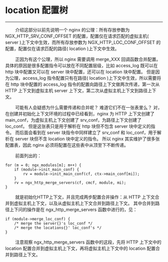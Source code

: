 # location 配置树
***

&emsp;&emsp;
介绍这部分以前先说明一个 nginx 的公理：所有存放参数为 NGX_HTTP_SRV_CONF_OFFSET 的配置，配置仅在请求匹配的虚拟主机( server )上下文中生效，而所有存放参数为 NGX_HTTP_LOC_CONF_OFFSET 的配置，配置仅在请求匹配的路径( location )上下文中生效。

&emsp;&emsp;
正因为有这个公理，所以 nginx 需要调用 merge_XXX 回调函数合并配置。
具体的原因是很多配置指令可以放在不同配置层级，比如 access_log 既可以在 http 块中配置又可以在 server 块中配置，还可以在 location 块中配置。
但是因为公理，access_log 指令配置只有在路径( location )上下文中生效，所以需要将在 http 块中配置的 access_log 指令的配置向路径上下文做两次传递，第一次从 HTTP 上下文到虚拟主机 server 上下文，第二次从虚拟主机上下文到路径上下文。

&emsp;&emsp;
可能有人会疑惑为什么需要传递和合并呢？
难道它们不在一张表里么？
对，在创建并初始化上下文环境的过程中已经看到，nginx 为 HTTP 上下文创建了 main_conf，为虚拟主机上下文创建了 srv_conf，为路径上下文创建了 loc_conf。
但是这张表只是用于解析在 http 块但不包含 server 块中定义的指令。
而后面会看到在 server 块指令中同样建立了 srv_conf 和 loc_conf，用于解析在 server 块但不含 location 块中定义的指令。
所以 nginx 其实维护了很多张配置表，因此 nginx 必须将配置在这些表中从顶至下不断传递。

&emsp;&emsp;
前面列出的：

    for (m = 0; ngx_modules[m]; m++) {
        if (module->init_main_conf) {
            rv = module->init_main_conf(cf, ctx->main_conf[mi]);
        }
        rv = ngx_http_merge_servers(cf, cmcf, module, mi);
    }

&emsp;&emsp;
就是初始化HTTP上下文，并且完成两步配置合并操作：从 HTTP 上下文合并到虚拟主机上下文，以及从虚拟主机上下文合并到路径上下文。
其中合并到路径上下问的操作是在 ngx_http_merge_servers 函数中进行的，见：

    if (module->merge_loc_conf) {
        /* merge the server{}'s loc_conf */
        /* merge the locations{}' loc_conf's */
    }

&emsp;&emsp;
注意观察 ngx_http_merge_servers 函数中的这段，先将 HTTP 上下文中的 location 配置合并到虚拟主机上下文，再将虚拟主机上下文中的 location 配置合并到路径上下文。